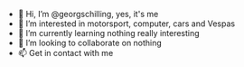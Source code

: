 - 👋 Hi, I’m @georgschilling, yes, it's me
- 👀 I’m interested in motorsport, computer, cars and Vespas
- 🌱 I’m currently learning nothing really interesting
- 💞️ I’m looking to collaborate on nothing
- 📫 Get in contact with me

<!---
georgschilling/georgschilling is a ✨ special ✨ repository because its `README.md` (this file) appears on your GitHub profile.
You can click the Preview link to take a look at your changes.
--->
